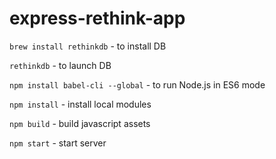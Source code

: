 # express-rethink-app

`brew install rethinkdb` - to install DB

`rethinkdb` - to launch DB


`npm install babel-cli --global` - to run Node.js in ES6 mode


`npm install` - install local modules


`npm build` - build javascript assets



`npm start` - start server




